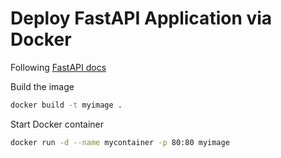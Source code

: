 Deploy FastAPI Application via Docker
=====================================

Following [FastAPI docs](https://fastapi.tiangolo.com/deployment/docker/)

Build the image
```bash
docker build -t myimage .
```

Start Docker container
```bash
docker run -d --name mycontainer -p 80:80 myimage
```